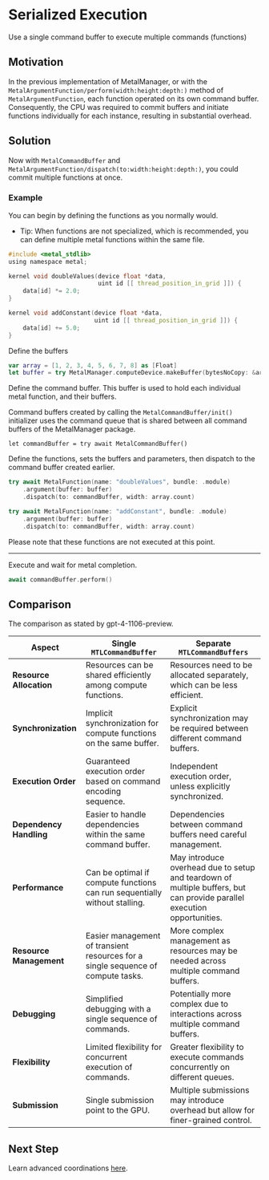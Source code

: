 # Serialized Execution

Use a single command buffer to execute multiple commands (functions)


## Motivation 

In the previous implementation of MetalManager, or with the ``MetalArgumentFunction/perform(width:height:depth:)`` method of ``MetalArgumentFunction``, each function operated on its own command buffer. Consequently, the CPU was required to commit buffers and initiate functions individually for each instance, resulting in substantial overhead.

## Solution

Now with ``MetalCommandBuffer`` and ``MetalArgumentFunction/dispatch(to:width:height:depth:)``, you could commit multiple functions at once.

### Example

You can begin by defining the functions as you normally would.

- Tip: When functions are not specialized, which is recommended, you can define multiple metal functions within the same file.

```c
#include <metal_stdlib>
using namespace metal;

kernel void doubleValues(device float *data,
                         uint id [[ thread_position_in_grid ]]) {
    data[id] *= 2.0;
}

kernel void addConstant(device float *data,
                        uint id [[ thread_position_in_grid ]]) {
    data[id] += 5.0;
}

```

Define the buffers

```swift
var array = [1, 2, 3, 4, 5, 6, 7, 8] as [Float]
let buffer = try MetalManager.computeDevice.makeBuffer(bytesNoCopy: &array)
```

Define the command buffer. This buffer is used to hold each individual metal function, and their buffers.

Command buffers created by calling the ``MetalCommandBuffer/init()`` initializer uses the command queue that is shared between all command buffers of the MetalManager package.

```
let commandBuffer = try await MetalCommandBuffer()
```

Define the functions, sets the buffers and parameters, then dispatch to the command buffer created earlier.

```swift
try await MetalFunction(name: "doubleValues", bundle: .module)
    .argument(buffer: buffer)
    .dispatch(to: commandBuffer, width: array.count)

try await MetalFunction(name: "addConstant", bundle: .module)
    .argument(buffer: buffer)
    .dispatch(to: commandBuffer, width: array.count)
```

Please note that these functions are not executed at this point.

---

Execute and wait for metal completion.

``` swift
await commandBuffer.perform()
```

## Comparison

The comparison as stated by gpt-4-1106-preview.

| Aspect                    | Single `MTLCommandBuffer`                                      | Separate `MTLCommandBuffers`                                     |
|---------------------------|----------------------------------------------------------------|------------------------------------------------------------------|
| **Resource Allocation**   | Resources can be shared efficiently among compute functions.   | Resources need to be allocated separately, which can be less efficient. |
| **Synchronization**       | Implicit synchronization for compute functions on the same buffer. | Explicit synchronization may be required between different command buffers. |
| **Execution Order**       | Guaranteed execution order based on command encoding sequence. | Independent execution order, unless explicitly synchronized.     |
| **Dependency Handling**   | Easier to handle dependencies within the same command buffer.   | Dependencies between command buffers need careful management.    |
| **Performance**           | Can be optimal if compute functions can run sequentially without stalling. | May introduce overhead due to setup and teardown of multiple buffers, but can provide parallel execution opportunities. |
| **Resource Management**   | Easier management of transient resources for a single sequence of compute tasks. | More complex management as resources may be needed across multiple command buffers. |
| **Debugging**             | Simplified debugging with a single sequence of commands.        | Potentially more complex due to interactions across multiple command buffers. |
| **Flexibility**           | Limited flexibility for concurrent execution of commands.       | Greater flexibility to execute commands concurrently on different queues. |
| **Submission**            | Single submission point to the GPU.                            | Multiple submissions may introduce overhead but allow for finer-grained control. |

## Next Step

Learn advanced coordinations [here](<doc:Advanced-Coordination>).
